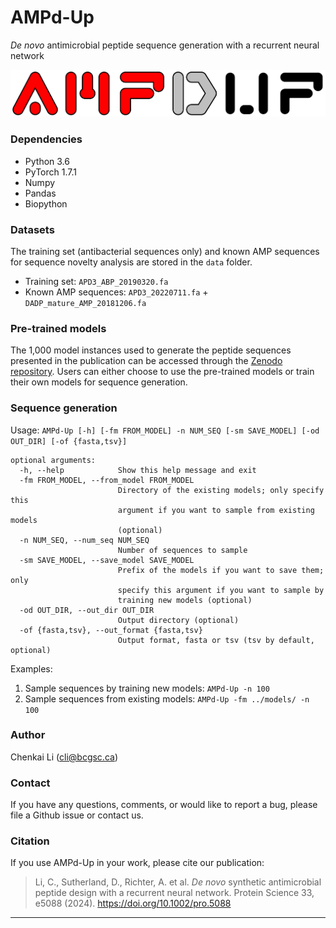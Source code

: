 # AMPd-Up

_De novo_ antimicrobial peptide sequence generation with a recurrent neural network

<p align="center">
	<img src="AMPd-Up.png">
</p>

### Dependencies

* Python 3.6
* PyTorch 1.7.1
* Numpy
* Pandas
* Biopython

### Datasets

The training set (antibacterial sequences only) and known AMP sequences for sequence novelty analysis are stored in the `data` folder.
* Training set: `APD3_ABP_20190320.fa`
* Known AMP sequences: `APD3_20220711.fa` + `DADP_mature_AMP_20181206.fa`

### Pre-trained models

The 1,000 model instances used to generate the peptide sequences presented in the publication can be accessed through the [Zenodo repository](https://doi.org/10.5281/zenodo.7905591). Users can either choose to use the pre-trained models or train their own models for sequence generation.


### Sequence generation
Usage: `AMPd-Up [-h] [-fm FROM_MODEL] -n NUM_SEQ [-sm SAVE_MODEL] [-od OUT_DIR] [-of {fasta,tsv}]`
```
optional arguments:
  -h, --help            Show this help message and exit
  -fm FROM_MODEL, --from_model FROM_MODEL
                        Directory of the existing models; only specify this
                        argument if you want to sample from existing models
                        (optional)
  -n NUM_SEQ, --num_seq NUM_SEQ
                        Number of sequences to sample
  -sm SAVE_MODEL, --save_model SAVE_MODEL
                        Prefix of the models if you want to save them; only
                        specify this argument if you want to sample by
                        training new models (optional)
  -od OUT_DIR, --out_dir OUT_DIR
                        Output directory (optional)
  -of {fasta,tsv}, --out_format {fasta,tsv}
                        Output format, fasta or tsv (tsv by default, optional)
```
Examples:
1) Sample sequences by training new models: `AMPd-Up -n 100`
2) Sample sequences from existing models: `AMPd-Up -fm ../models/ -n 100`

### Author

Chenkai Li (cli@bcgsc.ca)

### Contact

If you have any questions, comments, or would like to report a bug, please file a Github issue or contact us.

### Citation

If you use AMPd-Up in your work, please cite our publication:
> Li, C., Sutherland, D., Richter, A. et al. _De novo_ synthetic antimicrobial peptide design with a recurrent neural network. Protein Science 33, e5088 (2024). https://doi.org/10.1002/pro.5088
--------------------------------------------------------------------------------

